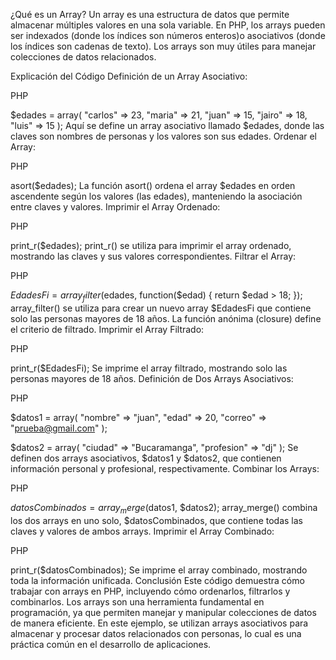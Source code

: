 ¿Qué es un Array?
Un array es una estructura de datos que permite almacenar múltiples valores en una sola variable. En PHP, los arrays pueden ser 
indexados (donde los índices son números enteros)o asociativos (donde los índices son cadenas de texto). Los arrays son muy útiles 
para manejar colecciones de datos relacionados.

Explicación del Código
Definición de un Array Asociativo:

PHP

$edades = array(
    "carlos" => 23,
    "maria" => 21,
    "juan" => 15,
    "jairo" => 18,
    "luis" => 15
);
Aquí se define un array asociativo llamado $edades, donde las claves son nombres de personas y los valores son sus edades.
Ordenar el Array:

PHP

asort($edades);
La función asort() ordena el array $edades en orden ascendente según los valores (las edades), manteniendo la asociación entre claves y valores.
Imprimir el Array Ordenado:

PHP

print_r($edades);
print_r() se utiliza para imprimir el array ordenado, mostrando las claves y sus valores correspondientes.
Filtrar el Array:

PHP

$EdadesFi = array_filter($edades, function($edad) {
    return $edad > 18;
});
array_filter() se utiliza para crear un nuevo array $EdadesFi que contiene solo las personas mayores de 18 años. La función anónima (closure) 
define el criterio de filtrado.
Imprimir el Array Filtrado:

PHP

print_r($EdadesFi);
Se imprime el array filtrado, mostrando solo las personas mayores de 18 años.
Definición de Dos Arrays Asociativos:

PHP

$datos1 = array(
    "nombre" => "juan",
    "edad" => 20,
    "correo" => "prueba@gmail.com"
);

$datos2 = array(
    "ciudad" => "Bucaramanga",
    "profesion" => "dj"
);
Se definen dos arrays asociativos, $datos1 y $datos2, que contienen información personal y profesional, respectivamente.
Combinar los Arrays:

PHP

$datosCombinados = array_merge($datos1, $datos2);
array_merge() combina los dos arrays en uno solo, $datosCombinados, que contiene todas las claves y valores de ambos arrays.
Imprimir el Array Combinado:

PHP

print_r($datosCombinados);
Se imprime el array combinado, mostrando toda la información unificada.
Conclusión
Este código demuestra cómo trabajar con arrays en PHP, incluyendo cómo ordenarlos, filtrarlos y combinarlos. Los arrays son una herramienta fundamental 
en programación, ya que permiten manejar y manipular colecciones de datos de manera eficiente. En este ejemplo, se utilizan arrays asociativos para almacenar 
y procesar datos relacionados con personas, lo cual es una práctica común en el desarrollo de aplicaciones.
